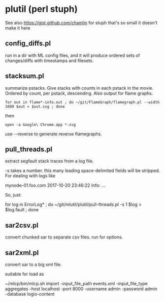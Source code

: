 # plutil (perl stuph)

See also https://gist.github.com/chamlin for stuph that's so small it doesn't make it here

## config_diffs.pl

run in a dir with ML config files, and it will produce ordered sets of changes/diffs with timestamps and filesets.

## stacksum.pl

summarize pstacks.  Give stacks with counts in each pstack in the movie.  Ordered by count, per pstack, descending. Also output for flame graphs.

    for out in flame*-info.out ; do ~/git/FlameGraph/flamegraph.pl --width 1600 $out > $out.svg ; done

then

    open -a Google\ Chrome.app *.svg

use --reverse to generate reverse flamegraphs.

## pull_threads.pl

extract segfault stack traces from a log file.

-s takes a number.  this many leading space-delimited fields will be stripped.  For dealing with logs like 

mynode-01.foo.com 2017-10-20 23:46:22 Info: ...

So, just:

for log in ErrorLog\* ; do ~/git/mlutil/plutil/pull-threads.pl -s 1 $log > $log.fault ; done

## sar2csv.pl

convert chunked sar to separate csv files.  run for options.

## sar2xml.pl

convert sar to a big xml file.

suitable for load as

~/mlcp/bin/mlcp.sh import -input_file_path events.xml -input_file_type aggregates -host localhost -port 8000 -username admin -password admin -database logio-content
